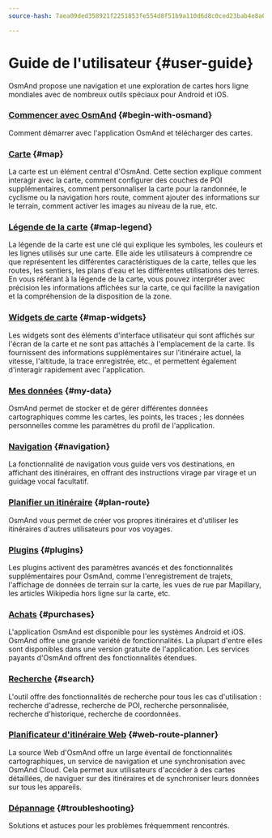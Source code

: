 ```yaml
---
source-hash: 7aea09ded358921f2251853fe554d8f51b9a110d6d8c0ced23bab4e8a044c7d3

---
```

# Guide de l'utilisateur {#user-guide}

OsmAnd propose une navigation et une exploration de cartes hors ligne mondiales avec de nombreux outils spéciaux pour Android et iOS.


### [Commencer avec OsmAnd](./start-with/index.md) {#begin-with-osmand}

Comment démarrer avec l'application OsmAnd et télécharger des cartes.

### [Carte](./map/index.md) {#map}

La carte est un élément central d'OsmAnd. Cette section explique comment interagir avec la carte, comment configurer des couches de POI supplémentaires, comment personnaliser la carte pour la randonnée, le cyclisme ou la navigation hors route, comment ajouter des informations sur le terrain, comment activer les images au niveau de la rue, etc.

### [Légende de la carte](./map-legend/index.md) {#map-legend}

La légende de la carte est une clé qui explique les symboles, les couleurs et les lignes utilisés sur une carte. Elle aide les utilisateurs à comprendre ce que représentent les différentes caractéristiques de la carte, telles que les routes, les sentiers, les plans d'eau et les différentes utilisations des terres. En vous référant à la légende de la carte, vous pouvez interpréter avec précision les informations affichées sur la carte, ce qui facilite la navigation et la compréhension de la disposition de la zone.

### [Widgets de carte](./widgets/index.md) {#map-widgets}

Les widgets sont des éléments d'interface utilisateur qui sont affichés sur l'écran de la carte et ne sont pas attachés à l'emplacement de la carte. Ils fournissent des informations supplémentaires sur l'itinéraire actuel, la vitesse, l'altitude, la trace enregistrée, etc., et permettent également d'interagir rapidement avec l'application.

### [Mes données](./personal/index.md) {#my-data}

OsmAnd permet de stocker et de gérer différentes données cartographiques comme les cartes, les points, les traces ; les données personnelles comme les paramètres du profil de l'application.

### [Navigation](./navigation/index.md) {#navigation}

La fonctionnalité de navigation vous guide vers vos destinations, en affichant des itinéraires, en offrant des instructions virage par virage et un guidage vocal facultatif.


### [Planifier un itinéraire](./plan-route/index.md) {#plan-route}

OsmAnd vous permet de créer vos propres itinéraires et d'utiliser les itinéraires d'autres utilisateurs pour vos voyages.

### [Plugins](./plugins/index.md) {#plugins}

Les plugins activent des paramètres avancés et des fonctionnalités supplémentaires pour OsmAnd, comme l'enregistrement de trajets, l'affichage de données de terrain sur la carte, les vues de rue par Mapillary, les articles Wikipedia hors ligne sur la carte, etc.

### [Achats](./purchases/index.md) {#purchases}

L'application OsmAnd est disponible pour les systèmes Android et iOS. OsmAnd offre une grande variété de fonctionnalités. La plupart d'entre elles sont disponibles dans une version gratuite de l'application. Les services payants d'OsmAnd offrent des fonctionnalités étendues.

### [Recherche](./search/index.md) {#search}

L'outil offre des fonctionnalités de recherche pour tous les cas d'utilisation : recherche d'adresse, recherche de POI, recherche personnalisée, recherche d'historique, recherche de coordonnées.

### [Planificateur d'itinéraire Web](./web/index.md) {#web-route-planner}

La source Web d'OsmAnd offre un large éventail de fonctionnalités cartographiques, un service de navigation et une synchronisation avec OsmAnd Cloud. Cela permet aux utilisateurs d'accéder à des cartes détaillées, de naviguer sur des itinéraires et de synchroniser leurs données sur tous les appareils.

### [Dépannage](./troubleshooting/index.md) {#troubleshooting}

Solutions et astuces pour les problèmes fréquemment rencontrés.